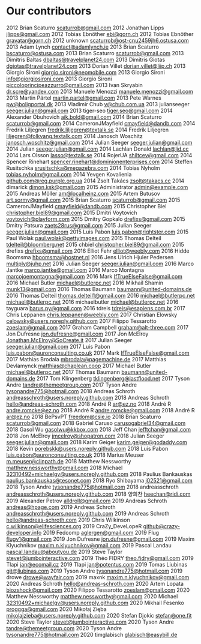 # Our contributors

2012 Brian Scaturro scaturrob@gmail.com
2012 Jonathan Lipps jlipps@gmail.com
2012 Tobias Ebnöther ebi@gorn.ch
2012 Tobias Ebnöther gravatar@gorn.ch
2012 unknown scaturrob@ost-cnu2459jh6.ostusa.com
2013 Adam Lynch contact@adamlynch.ie
2013 Brian Scaturro bscaturro@ostusa.com
2013 Brian Scaturro scaturrob@gmail.com
2013 Dimitris Baltas dbaltas@travelplanet24.com
2013 Dimitris Giotas dgiotas@travelplanet24.com
2013 Dorian Villet dorian.villet@liip.ch
2013 Giorgio Sironi giorgio.sironi@neomobile.com
2013 Giorgio Sironi info@giorgiosironi.com
2013 Giorgio Sironi piccoloprincipeazzurro@gmail.com
2013 Ivan Skryabin dr.scre@yandex.com
2013 Manuele Menozzi manuele.menozzi@gmail.com
2013 Martin Pärtel martin.partel@gmail.com
2013 Pete Warnes pw@boligportal.dk
2013 Vladimir Chub v@chub.com.ua
2013 julianseeger seeger.julian@gmail.com
2013 tiger-seo tiger.seo@gmail.com
2014 Alexander Obuhovich aik.bold@gmail.com
2014 Brian Scaturro scaturrob@gmail.com
2014 CameronJMayfield cmayfield@dandb.com
2014 Fredrik Liljegren fredrik.liljegren@textalk.se
2014 Fredrik Liljegren liljegren@folkvang.textalk.com
2014 Janosch Woschitz janosch.woschitz@gmail.com
2014 Julian Seeger seeger.julian@gmail.com
2014 Julian seeger.julian@gmail.com
2014 Lachlan Donald lachlan@ljd.cc
2014 Lars Olsson lasso@textalk.se
2014 RojerUA shiltcev@gmail.com
2014 Spencer Rinehart spencer.rinehart@dominionenterprises.com
2014 Steffen Rusitschka srusitschka@megazebra.com
2014 Tobias Nyholm tobias.nyholm@gmail.com
2014 Yevgen Kovalienia github.com@reg.purple.org.ua
2014 Zsolt Takács zsolt@takacs.cc
2014 dimarick dimon.ksk@gmail.com
2015 Administrator admin@example.com
2015 Andreas Möller am@localheinz.com
2015 Artem Butusov art.sormy@gmail.com
2015 Brian Scaturro scaturrob@gmail.com
2015 CameronJMayfield cmayfield@dandb.com
2015 Christopher Biel christopher.biel89@gmail.com
2015 Dmitri Voytovich voytovich@playform.com
2015 Dmitry Gopkalo drefixs@gmail.com
2015 Dmitry Patsura zaets28rus@gmail.com
2015 Julian Seeger seeger.julian@gmail.com
2015 Luis Pabon luis.pabon@rightster.com
2015 Paul Wolak paul.wolak@gettyimages.com
2015 Thomas Delteil tdelteil@bloomberg.net
2015 chbiel christopher.biel89@gmail.com
2015 drefixs drefixs@gmail.com
2016 Elliot Fehr elliot@weebly.com
2016 Hidde Boomsma hboomsma@hostnet.nl
2016 Jens Ulrich Hjuler Pedersen multiply@juhp.net
2016 Julian Seeger seeger.julian@gmail.com
2016 Marco Jantke marco.jantke@gmail.com
2016 Marco Montagna marcojoemontagna@gmail.com
2016 Mark IfTrueElseFalse@gmail.com
2016 Michael Butler michael@butlerpc.net
2016 Mikhail Shamin munk13@gmail.com
2016 Thomas Baumann baumann@united-domains.de
2016 Thomas Delteil thomas.delteil1@gmail.com
2016 michael@butlerpc.net michael@butlerpc.net
2016 michaelbutler michael@butlerpc.net
2016 tayguara barus.py@gmail.com
2016 tdreis tdreis@esapiens.com.br
2017 Chris Leppanen chris.leppanen@weebly.com
2017 Christian Elowsky celowsky@users.noreply.github.com
2017 Filippo Tessarotto zoeslam@gmail.com
2017 Graham Campbell graham@alt-three.com
2017 Jon Dufresne jon.dufresne@gmail.com
2017 Jon McElroy Jonathan.McElroy@SoCreate.it
2017 Julian Seeger seeger.julian@gmail.com
2017 Luis Pabon luis.pabon@auronconsulting.co.uk
2017 Mark IfTrueElseFalse@gmail.com
2017 Mathias Brodala mbrodala@pagemachine.de
2017 Matthias Devlamynck matthias@chaplean.coop
2017 Michael Butler michael@butlerpc.net
2017 Thomas Baumann baumann@united-domains.de
2017 Tom Klingenberg tklingenberg@lastflood.net
2017 Tyson Andre tandre@themeetgroup.com
2017 Tyson Andre tysonandre775@hotmail.com
2018 Andreas Schroth andreasschroth@users.noreply.github.com
2018 Andreas Schroth hello@andreas-schroth.com
2018 André R ar@ez.no
2018 André R andre.romcke@ez.no
2018 André R andre.romcke@gmail.com
2018 André R ar@ez.no
2018 BePsvPT freedom@csie.io
2018 Brian Scaturro scaturrob@gmail.com
2018 Gabriel Caruso carusogabriel34@gmail.com
2018 Gasol Wu gasolwu@kkbox.com
2018 Jeff Chan jefftchan@gmail.com
2018 Jon McElroy jmcelroy@shopatron.com
2018 Julian Seeger seeger.julian@gmail.com
2018 Karim Geiger karim.geiger@godaddy.com
2018 Kevin porebskk@users.noreply.github.com
2018 Luis Pabon luis.pabon@auronconsulting.co.uk
2018 Marius Meuser m.meuser@clinpath.de
2018 Matthew Nessworthy matthew.nessworthy@gmail.com
2018 Michael 32310492+michaelgv@users.noreply.github.com
2018 Paulius Bankauskas paulius.bankauskas@tesonet.com
2018 Ryo Shibayama j02521@gmail.com
2018 Tyson Andre tysonandre775@hotmail.com
2018 andreasschroth andreasschroth@users.noreply.github.com
2018 양희찬 heechan@ridi.com
2019 Alexander Petrov alldroll@gmail.com
2019 Andreas Schroth andreas@hpage.com
2019 Andreas Schroth andreasschroth@users.noreply.github.com
2019 Andreas Schroth hello@andreas-schroth.com
2019 Chris Wilkinson c.wilkinson@elifesciences.org
2019 CraZy_DeveLopeR github@crazy-developer.info
2019 Fedcomp aglergen@gmail.com
2019 Flug flugv1@gmail.com
2019 Jon Dufresne jon.dufresne@gmail.com
2019 Maxim Klyuchnikov maxim.n.klyuchnikov@gmail.com
2019 Pascal Landau pascal.landau@aboutyou.de
2019 Steve Taylor stevet@jumbointeractive.com
2019 Théo FIDRY theo.fidry@gmail.com
2019 Tlapi jan@ecomail.cz
2019 Tlapi jan@potentus.com
2019 Tomas Liubinas git@liubinas.com
2019 Tyson Andre tysonandre775@hotmail.com
2019 drowe drowe@wayfair.com
2019 maxnk maxim.n.klyuchnikov@gmail.com
2020 Andreas Schroth hello@andreas-schroth.com
2020 Artem Lopata biozshock@gmail.com
2020 Filippo Tessarotto zoeslam@gmail.com
2020 Matthew Nessworthy matthew.nessworthy@gmail.com
2020 Michael 32310492+michaelgv@users.noreply.github.com
2020 Mikhail Fesenko proggga@gmail.com
2020 Mikołaj Zięba mikolajzieba@users.noreply.github.com
2020 Stefan Djokic stefan@one.fit
2020 Steve Taylor stevet@jumbointeractive.com
2020 Tyson Andre tandre@themeetgroup.com
2020 Tyson Andre tysonandre775@hotmail.com
2020 timglabisch glabisch@easybill.de
